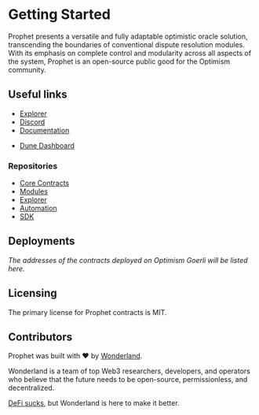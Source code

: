 # Getting Started

Prophet presents a versatile and fully adaptable optimistic oracle solution, transcending the boundaries of conventional dispute resolution modules. With its emphasis on complete control and modularity across all aspects of the system, Prophet is an open-source public good for the Optimism community.

## Useful links

- [Explorer](https://prophet.tech/)
- [Discord](https://discord.gg/hhvA9CuQRR)
- [Documentation](https://docs.prophet.tech)
<!-- - SDK Documentation -->
- [Dune Dashboard](https://dune.com/defi_wonderland/prophet-metrics)

### Repositories

- [Core Contracts](https://github.com/defi-wonderland/prophet-core)
- [Modules](https://github.com/defi-wonderland/prophet-modules)
- [Explorer](https://github.com/defi-wonderland/prophet-app)
- [Automation](https://github.com/defi-wonderland/prophet-automation)
- [SDK](https://github.com/defi-wonderland/prophet-sdk)

## Deployments

*The addresses of the contracts deployed on Optimism Goerli will be listed here.*
<!-- 
| Contract                                                                                                                                                   | Goerli                                                                                                                                  |
| ---------------------------------------------------------------------------------------------------------------------------------------------------------- | --------------------------------------------------------------------------------------------------------------------------------------- |
| [Oracle](/solidity/interfaces/core/IOracle.sol/interface.IOracle.md)                                                                                       | [`0x0000000000000000000000000000000000000000`](https://goerli-optimism.etherscan.io/address/0x0000000000000000000000000000000000000000) |
| [AccountingExtension](/solidity/interfaces/extensions/IAccountingExtension.sol/interface.IAccountingExtension.md)                                          | [`0x0000000000000000000000000000000000000000`](https://goerli-optimism.etherscan.io/address/0x0000000000000000000000000000000000000000) |
| [BondEscalationAccounting](/solidity/interfaces/extensions/IBondEscalationAccounting.sol/interface.IBondEscalationAccounting.md)                           | [`0x0000000000000000000000000000000000000000`](https://goerli-optimism.etherscan.io/address/0x0000000000000000000000000000000000000000) |
| [HttpRequestModule](/solidity/interfaces/modules/request/IHttpRequestModule.sol/interface.IHttpRequestModule.md)                                           | [`0x0000000000000000000000000000000000000000`](https://goerli-optimism.etherscan.io/address/0x0000000000000000000000000000000000000000) |
| [ContractCallRequestModule](/solidity/interfaces/modules/request/IContractCallRequestModule.sol/interface.IContractCallRequestModule.md)                   | [`0x0000000000000000000000000000000000000000`](https://goerli-optimism.etherscan.io/address/0x0000000000000000000000000000000000000000) |
| [SparseMerkleTreeRequestModule](/solidity/interfaces/modules/request/ISparseMerkleTreeRequestModule.sol/interface.ISparseMerkleTreeRequestModule.md)       | [`0x0000000000000000000000000000000000000000`](https://goerli-optimism.etherscan.io/address/0x0000000000000000000000000000000000000000) |
| [BondedResponseModule](/solidity/interfaces/modules/response/IBondedResponseModule.sol/interface.IBondedResponseModule.md)                                 | [`0x0000000000000000000000000000000000000000`](https://goerli-optimism.etherscan.io/address/0x0000000000000000000000000000000000000000) |
| [BondedDisputeModule](/solidity/interfaces/modules/dispute/IBondedDisputeModule.sol/interface.IBondedDisputeModule.md)                                     | [`0x0000000000000000000000000000000000000000`](https://goerli-optimism.etherscan.io/address/0x0000000000000000000000000000000000000000) |
| [BondEscalationModule](/solidity/interfaces/modules/dispute/IBondEscalationModule.sol/interface.IBondEscalationModule.md)                                  | [`0x0000000000000000000000000000000000000000`](https://goerli-optimism.etherscan.io/address/0x0000000000000000000000000000000000000000) |
| [CircuitResolverModule](/solidity/interfaces/modules/dispute/ICircuitResolverModule.sol/interface.ICircuitResolverModule.md)                               | [`0x0000000000000000000000000000000000000000`](https://goerli-optimism.etherscan.io/address/0x0000000000000000000000000000000000000000) |
| [RootVerificationModule](/solidity/interfaces/modules/dispute/IRootVerificationModule.sol/interface.IRootVerificationModule.md)                            | [`0x0000000000000000000000000000000000000000`](https://goerli-optimism.etherscan.io/address/0x0000000000000000000000000000000000000000) |
| [ArbitratorModule](/solidity/interfaces/modules/resolution/IArbitratorModule.sol/interface.IArbitratorModule.md)                                           | [`0x0000000000000000000000000000000000000000`](https://goerli-optimism.etherscan.io/address/0x0000000000000000000000000000000000000000) |
| [BondEscalationResolutionModule](/solidity/interfaces/modules/resolution/IBondEscalationResolutionModule.sol/interface.IBondEscalationResolutionModule.md) | [`0x0000000000000000000000000000000000000000`](https://goerli-optimism.etherscan.io/address/0x0000000000000000000000000000000000000000) |
| [ERC20ResolutionModule](/solidity/interfaces/modules/resolution/IERC20ResolutionModule.sol/interface.IERC20ResolutionModule.md)                            | [`0x0000000000000000000000000000000000000000`](https://goerli-optimism.etherscan.io/address/0x0000000000000000000000000000000000000000) |
| [PrivateERC20ResolutionModule](/solidity/interfaces/modules/resolution/IPrivateERC20ResolutionModule.sol/interface.IPrivateERC20ResolutionModule.md)       | [`0x0000000000000000000000000000000000000000`](https://goerli-optimism.etherscan.io/address/0x0000000000000000000000000000000000000000) | -->

## Licensing

The primary license for Prophet contracts is MIT.

## Contributors

Prophet was built with ❤️ by [Wonderland](https://defi.sucks).

Wonderland is a team of top Web3 researchers, developers, and operators who believe that the future needs to be open-source, permissionless, and decentralized.

[DeFi sucks](https://defi.sucks), but Wonderland is here to make it better.
